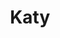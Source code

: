 ---
title: Katy
date: 
draft: false

# descripcion
description : Aros de plata 925 y ópalo

materials: Plata 925

color: Plateado y ópalo

dimensions: 0,7cm largo

code: 01-04-0640

type: "Aros"

categories: []

# Images
# first image will be shown in the product page
images:
  # - image: "images/path_to_image"
  # La ubicacion de las imagenes es imagenes/Aros/Aros.Piedras/01-04-0640-katy
  - image: "./images/aros/piedras/01-04-0640_a.JPG"
  - image: "./images/aros/piedras/01-04-0640_b.JPG"
---
